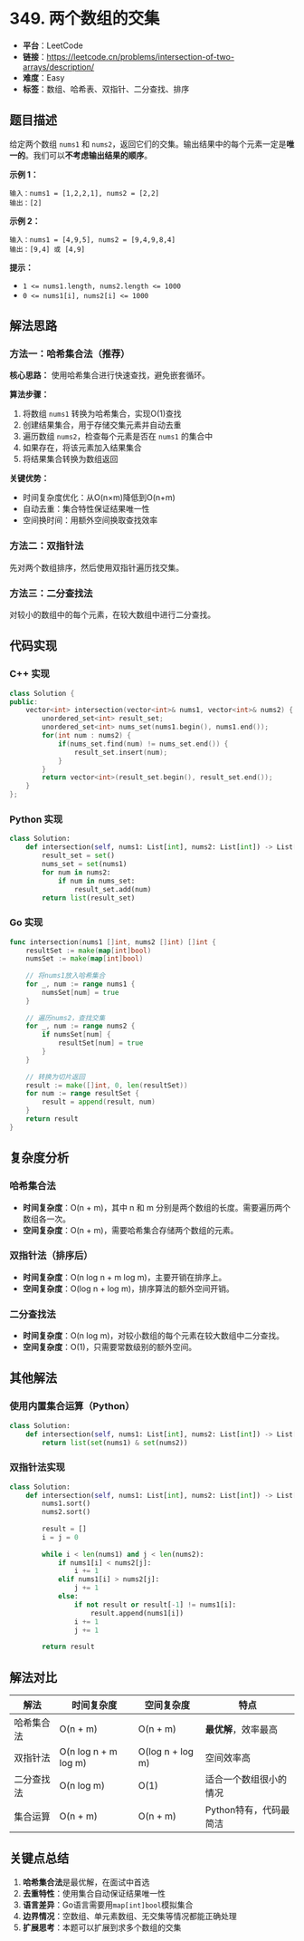 # 349. 两个数组的交集

- **平台**：LeetCode
- **链接**：https://leetcode.cn/problems/intersection-of-two-arrays/description/
- **难度**：Easy
- **标签**：数组、哈希表、双指针、二分查找、排序

## 题目描述

给定两个数组 `nums1` 和 `nums2`，返回它们的交集。输出结果中的每个元素一定是**唯一的**。我们可以**不考虑输出结果的顺序**。

**示例 1：**
```
输入：nums1 = [1,2,2,1], nums2 = [2,2]
输出：[2]
```

**示例 2：**
```
输入：nums1 = [4,9,5], nums2 = [9,4,9,8,4]
输出：[9,4] 或 [4,9]
```

**提示：**
- `1 <= nums1.length, nums2.length <= 1000`
- `0 <= nums1[i], nums2[i] <= 1000`

## 解法思路

### 方法一：哈希集合法（推荐）

**核心思路：** 使用哈希集合进行快速查找，避免嵌套循环。

**算法步骤：**
1. 将数组 `nums1` 转换为哈希集合，实现O(1)查找
2. 创建结果集合，用于存储交集元素并自动去重
3. 遍历数组 `nums2`，检查每个元素是否在 `nums1` 的集合中
4. 如果存在，将该元素加入结果集合
5. 将结果集合转换为数组返回

**关键优势：**
- 时间复杂度优化：从O(n×m)降低到O(n+m)
- 自动去重：集合特性保证结果唯一性
- 空间换时间：用额外空间换取查找效率

### 方法二：双指针法

先对两个数组排序，然后使用双指针遍历找交集。

### 方法三：二分查找法

对较小的数组中的每个元素，在较大数组中进行二分查找。

## 代码实现

### C++ 实现

```cpp
class Solution {
public:
    vector<int> intersection(vector<int>& nums1, vector<int>& nums2) {
        unordered_set<int> result_set;
        unordered_set<int> nums_set(nums1.begin(), nums1.end());
        for(int num : nums2) {
            if(nums_set.find(num) != nums_set.end()) {
                result_set.insert(num);
            }
        }
        return vector<int>(result_set.begin(), result_set.end());
    }
};
```

### Python 实现

```python
class Solution:
    def intersection(self, nums1: List[int], nums2: List[int]) -> List[int]:
        result_set = set()
        nums_set = set(nums1)
        for num in nums2:
            if num in nums_set:
                result_set.add(num)
        return list(result_set)
```

### Go 实现

```go
func intersection(nums1 []int, nums2 []int) []int {
    resultSet := make(map[int]bool)
    numsSet := make(map[int]bool)
    
    // 将nums1放入哈希集合
    for _, num := range nums1 {
        numsSet[num] = true
    }
    
    // 遍历nums2，查找交集
    for _, num := range nums2 {
        if numsSet[num] {
            resultSet[num] = true
        }
    }
    
    // 转换为切片返回
    result := make([]int, 0, len(resultSet))
    for num := range resultSet {
        result = append(result, num)
    }
    return result
}
```

## 复杂度分析

### 哈希集合法
- **时间复杂度**：O(n + m)，其中 n 和 m 分别是两个数组的长度。需要遍历两个数组各一次。
- **空间复杂度**：O(n + m)，需要哈希集合存储两个数组的元素。

### 双指针法（排序后）
- **时间复杂度**：O(n log n + m log m)，主要开销在排序上。
- **空间复杂度**：O(log n + log m)，排序算法的额外空间开销。

### 二分查找法
- **时间复杂度**：O(n log m)，对较小数组的每个元素在较大数组中二分查找。
- **空间复杂度**：O(1)，只需要常数级别的额外空间。

## 其他解法

### 使用内置集合运算（Python）
```python
class Solution:
    def intersection(self, nums1: List[int], nums2: List[int]) -> List[int]:
        return list(set(nums1) & set(nums2))
```

### 双指针法实现
```python
class Solution:
    def intersection(self, nums1: List[int], nums2: List[int]) -> List[int]:
        nums1.sort()
        nums2.sort()
        
        result = []
        i = j = 0
        
        while i < len(nums1) and j < len(nums2):
            if nums1[i] < nums2[j]:
                i += 1
            elif nums1[i] > nums2[j]:
                j += 1
            else:
                if not result or result[-1] != nums1[i]:
                    result.append(nums1[i])
                i += 1
                j += 1
        
        return result
```

## 解法对比

| 解法 | 时间复杂度 | 空间复杂度 | 特点 |
|------|------------|------------|------|
| 哈希集合法 | O(n + m) | O(n + m) | **最优解**，效率最高 |
| 双指针法 | O(n log n + m log m) | O(log n + log m) | 空间效率高 |
| 二分查找法 | O(n log m) | O(1) | 适合一个数组很小的情况 |
| 集合运算 | O(n + m) | O(n + m) | Python特有，代码最简洁 |

## 关键点总结

1. **哈希集合法**是最优解，在面试中首选
2. **去重特性**：使用集合自动保证结果唯一性
3. **语言差异**：Go语言需要用`map[int]bool`模拟集合
4. **边界情况**：空数组、单元素数组、无交集等情况都能正确处理
5. **扩展思考**：本题可以扩展到求多个数组的交集

